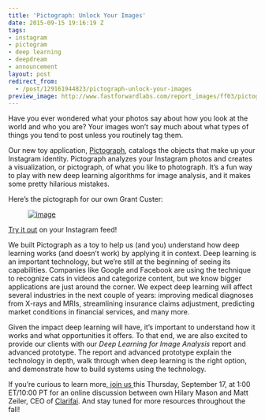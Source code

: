 ```yaml
---
title: 'Pictograph: Unlock Your Images'
date: 2015-09-15 19:16:19 Z
tags:
- instagram
- pictogram
- deep learning
- deepdream
- announcement
layout: post
redirect_from:
  - /post/129161944823/pictograph-unlock-your-images
preview_image: http://www.fastforwardlabs.com/report_images/ff03/pictograph.png
---
```


<p>Have you ever wondered what your photos say about how you look at the world and who you are? Your images won’t say much about what types of things you tend to post unless you routinely tag them.  </p><p>Our new toy application, <a href="http://www.pictograph.us">Pictograph</a>, catalogs the objects that make up your Instagram identity. Pictograph analyzes your Instagram photos and creates a visualization, or pictograph, of what you like to photograph. It’s a fun way to play with new deep learning algorithms for image analysis, and it makes some pretty hilarious mistakes.</p><p>Here’s the pictograph for our own Grant Custer:</p><figure data-orig-width="408" data-orig-height="391" class="tmblr-full"><a href="http://www.pictograph.us/#/grantcuster"><img src="http://www.fastforwardlabs.com/report_images/ff03/pictograph.png" alt="image" data-orig-width="408" data-orig-height="391"/></a></figure><p><a href="http://www.pictograph.us">Try it out</a> on your Instagram feed!</p><p>We built Pictograph as a toy to help us (and you) understand how deep learning works (and doesn’t work) by applying it in context. Deep learning is an important technology, but we’re still at the beginning of seeing its capabilities. Companies like Google and Facebook are using the technique to recognize cats in videos and categorize content, but we know bigger applications are just around the corner. We expect deep learning will affect several industries in the next couple of years: improving medical diagnoses from X-rays and MRIs, streamlining insurance claims adjustment, predicting market conditions in financial services, and many more. </p><p>Given the impact deep learning will have, it’s important to understand how it works and what opportunities it offers. To that end, we are also excited to provide our clients with our <i>Deep Learning for Image Analysis</i> report and advanced prototype. The report and advanced prototype explain the technology in depth, walk through when deep learning is the right option, and demonstrate how to build systems using the technology.</p><p>If you’re curious to learn more,<a href="http://deeplearningwebinar.splashthat.com"> join us </a>this Thursday, September 17, at 1:00 ET/10:00 PT for an online discussion between own Hilary Mason and Matt Zeiler, CEO of <a href="http://www.clarifai.com">Clarifai</a>. And stay tuned for more resources throughout the fall! </p>
